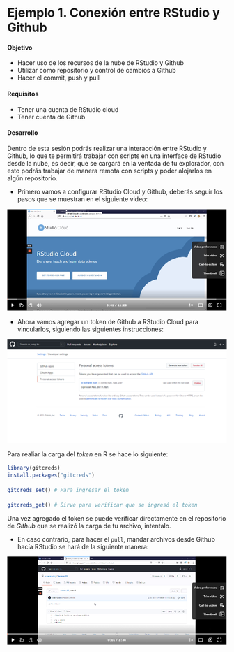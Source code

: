 # Ejemplo 1. Conexión entre RStudio y Github

#### Objetivo
- Hacer uso de los recursos de la nube de RStudio y Github
- Utilizar como repositorio y control de cambios a Github
- Hacer el commit, push y pull

#### Requisitos
- Tener una cuenta de RStudio cloud
- Tener cuenta de Github

#### Desarrollo

Dentro de esta sesión podrás realizar una interacción entre RStudio y Github, lo que te permitirá trabajar con scripts en una interface de RStudio desde la nube, es decir, que se cargará en la ventada de tu explorador, con esto podrás trabajar de manera remota con scripts y poder alojarlos en algún repositorio.

- Primero vamos a configurar RStudio Cloud y Github, deberás seguir los pasos que se muestran en el siguiente video:

[![](rstudiogit.png)](https://www.loom.com/share/11de365fbfb14f8887939691df0d8300)

- Ahora vamos agregar un token de Github a RStudio Cloud para vincularlos, siguiendo las siguientes instrucciones: 

[![](token.png)](https://www.loom.com/share/4e05a8daf0b54bfca842eb22fbe6f781)

Para realiar la carga del _token_ en R se hace lo siguiente: 

```R
library(gitcreds)
install.packages("gitcreds")

gitcreds_set() # Para ingresar el token

gitcreds_get() # Sirve para verificar que se ingresó el token
```

Una vez agregado el token se puede verificar directamente en el repositorio de *Github* que se realizó la carga de tu archivo, intentalo.

- En caso contrario, para hacer el `pull`, mandar archivos desde Github hacía RStudio se hará de la siguiente manera:

[![](gitrstudio.png)](https://www.loom.com/share/e4b8d870e5ee476e886306300cf7f306)
